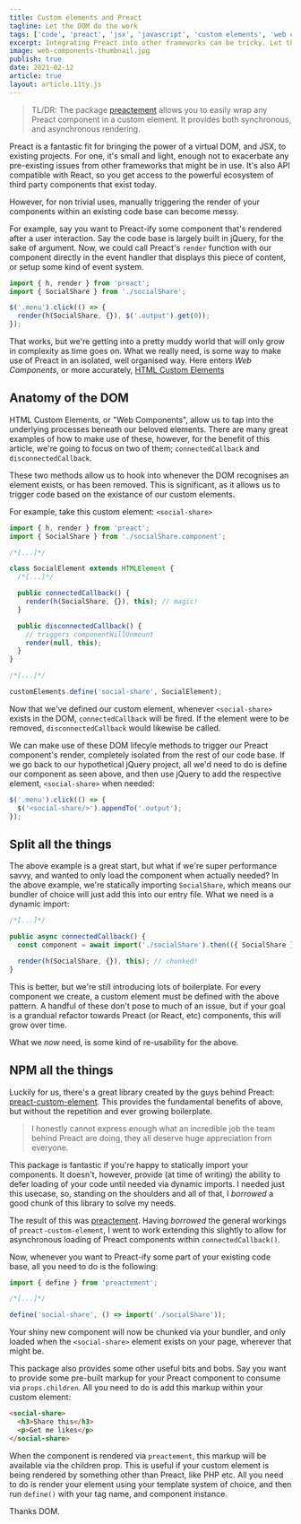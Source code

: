 ```yaml
---
title: Custom elements and Preact
tagline: Let the DOM do the work
tags: ['code', 'preact', 'jsx', 'javascript', 'custom elements', 'web components']
excerpt: Integrating Preact into other frameworks can be tricky. Let the DOM handle it via custom elements and their lifecycle methods.
image: web-components-thumbnail.jpg
publish: true
date: 2021-02-12
article: true
layout: article.11ty.js
---
```


> TL/DR: The package <a href="https://github.com/jhukdev/preactement" target="_blank" rel="noopener">preactement</a> allows you to easily wrap any Preact component in a custom element. It provides both synchronous, and asynchronous rendering.

Preact is a fantastic fit for bringing the power of a virtual DOM, and JSX, to existing projects. For one, it's small and light, enough not to exacerbate any pre-existing issues from other frameworks that might be in use. It's also API compatible with React, so you get access to the powerful ecosystem of third party components that exist today.

However, for non trivial uses, manually triggering the render of your components within an existing code base can become messy.

For example, say you want to Preact-ify some component that's rendered after a user interaction. Say the code base is largely built in jQuery, for the sake of argument. Now, we could call Preact's `render` function with our component directly in the event handler that displays this piece of content, or setup some kind of event system.

```javascript
import { h, render } from 'preact';
import { SocialShare } from './socialShare';

$('.menu').click(() => {
  render(h(SocialShare, {}), $('.output').get(0));
});
```

That works, but we're getting into a pretty muddy world that will only grow in complexity as time goes on. What we really need, is some way to make use of Preact in an isolated, well organised way. Here enters _Web Components_, or more accurately, <a href="https://developers.google.com/web/fundamentals/web-components/customelements" target="_blank" rel="noopener">HTML Custom Elements</a>

## Anatomy of the DOM

HTML Custom Elements, or "Web Components", allow us to tap into the underlying processes beneath our beloved elements. There are many great examples of how to make use of these, however, for the benefit of this article, we're going to focus on two of them; `connectedCallback` and `disconnectedCallback`.

These two methods allow us to hook into whenever the DOM recognises an element exists, or has been removed. This is significant, as it allows us to trigger code based on the existance of our custom elements.

For example, take this custom element: `<social-share>`

```typescript
import { h, render } from 'preact';
import { SocialShare } from './socialShare.component';

/*[...]*/

class SocialElement extends HTMLElement {
  /*[...]*/

  public connectedCallback() {
    render(h(SocialShare, {}), this); // magic!
  }

  public disconnectedCallback() {
    // triggers componentWillUnmount
    render(null, this);
  }
}

/*[...]*/

customElements.define('social-share', SocialElement);
```

Now that we've defined our custom element, whenever `<social-share>` exists in the DOM, `connectedCallback` will be fired. If the element were to be removed, `disconnectedCallback` would likewise be called.

We can make use of these DOM lifecyle methods to trigger our Preact component's render, completely isolated from the rest of our code base. If we go back to our hypothetical jQuery project, all we'd need to do is define our component as seen above, and then use jQuery to add the respective element, `<social-share>` when needed:

```javascript
$('.menu').click(() => {
  $('<social-share/>').appendTo('.output');
});
```

## Split all the things

The above example is a great start, but what if we're super performance savvy, and wanted to only load the component when actually needed? In the above example, we're statically importing `SocialShare`, which means our bundler of choice will just add this into our entry file. What we need is a dynamic import:

```typescript
/*[...]*/

public async connectedCallback() {
  const component = await import('./socialShare').then(({ SocialShare }) => SocialShare);

  render(h(SocialShare, {}), this); // chunked!
}
```

This is better, but we're still introducing lots of boilerplate. For every component we create, a custom element must be defined with the above pattern. A handful of these don't pose to much of an issue, but if your goal is a grandual refactor towards Preact (or React, etc) components, this will grow over time.

What we _now_ need, is some kind of re-usability for the above.

## NPM all the things

Luckily for us, there's a great library created by the guys behind Preact: <a href="https://github.com/preactjs/preact-custom-element" target="_blank" rel="noopener">preact-custom-element</a>. This provides the fundamental benefits of above, but without the repetition and ever growing boilerplate.

> I honestly cannot express enough what an incredible job the team behind Preact are doing, they all deserve huge appreciation from everyone.

This package is fantastic if you're happy to statically import your components. It doesn't, however, provide (at time of writing) the ability to defer loading of your code until needed via dynamic imports. I needed just this usecase, so, standing on the shoulders and all of that, I _borrowed_ a good chunk of this library to solve my needs.

The result of this was <a href="https://github.com/jhukdev/preactement" target="_blank" rel="noopener">preactement</a>. Having _borrowed_ the general workings of `preact-custom-element`, I went to work extending this slightly to allow for asynchronous loading of Preact components within `connectedCallback()`.

Now, whenever you want to Preact-ify some part of your existing code base, all you need to do is the following:

```typescript
import { define } from 'preactement';

/*[...]*/

define('social-share', () => import('./socialShare'));
```

Your shiny new component will now be chunked via your bundler, and only loaded when the `<social-share>` element exists on your page, wherever that might be.

This package also provides some other useful bits and bobs. Say you want to provide some pre-built markup for your Preact component to consume via `props.children`. All you need to do is add this markup within your custom element:

```html
<social-share>
  <h3>Share this</h3>
  <p>Get me likes</p>
</social-share>
```

When the component is rendered via `preactement`, this markup will be available via the children prop. This is useful if your custom element is being rendered by something other than Preact, like PHP etc. All you need to do is render your element using your template system of choice, and then run `define()` with your tag name, and component instance.

Thanks DOM.
